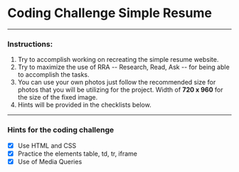 # Coding Challenge Simple Resume

---
### Instructions:
  1. Try to accomplish working on recreating the simple resume website.
  2. Try to maximize the use of RRA -- Research, Read, Ask -- for being able to accomplish the tasks.
  3. You can use your own photos just follow the recommended size for photos that you will be utilizing for the project. Width of **720 x 960** for the size of the fixed image.
  4. Hints will be provided in the checklists below.
---


### Hints for the coding challenge
- [x] Use HTML and CSS
- [x] Practice the elements table, td, tr, iframe
- [x] Use of Media Queries
